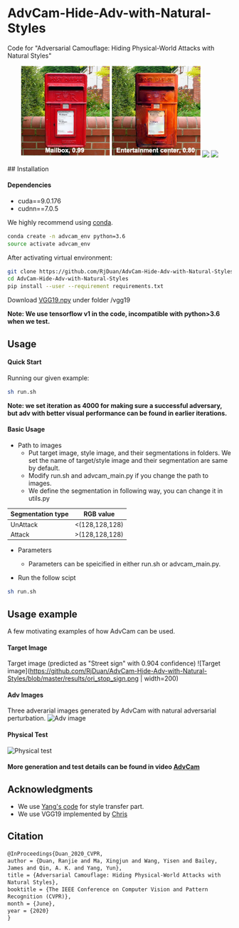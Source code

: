 # AdvCam-Hide-Adv-with-Natural-Styles

Code for "Adversarial Camouflage: Hiding Physical-World Attacks with Natural Styles"
<p align='center'>
  <img src='results/1-1.png' width='200'/>
  <img src='results/1-2.png' width='200'/>
  <img src='results/2-1.png' width='200'/>
  <img src='results/2-2.png' width='200'/>
</p>
## Installation

#### Dependencies
* cuda==9.0.176
* cudnn==7.0.5

We highly recommend using [conda](https://www.anaconda.com/distribution/).
```sh
conda create -n advcam_env python=3.6
source activate advcam_env
```
After activating virtual environment:
```sh
git clone https://github.com/RjDuan/AdvCam-Hide-Adv-with-Natural-Styles
cd AdvCam-Hide-Adv-with-Natural-Styles
pip install --user --requirement requirements.txt
```
Download [VGG19.npy](https://mega.nz/#!xZ8glS6J!MAnE91ND_WyfZ_8mvkuSa2YcA7q-1ehfSm-Q1fxOvvs) under folder /vgg19

**Note: We use tensorflow v1 in the code, incompatible with python>3.6 when we test.**

## Usage
#### Quick Start
Running our given example:
```sh
sh run.sh
```
**Note: we set iteration as 4000 for making sure a successful adversary, but adv with better visual performance can be found in earlier iterations.**

#### Basic Usage
* Path to images
  * Put target image, style image, and their segmentations in folders. We set the name of target/style image and their segmentation are same by default. 
  * Modify run.sh and advcam_main.py if you change the path to images.
  * We define the segmentation in following way, you can change it in utils.py

Segmentation type | RGB value
------------ | -------------
UnAttack | <(128,128,128)
Attack | >(128,128,128)

* Parameters
  * Parameters can be speicified in either run.sh or advcam_main.py.

* Run the follow scipt
```sh
sh run.sh
```
## Usage example

A few motivating examples of how AdvCam can be used. 
#### Target Image
Target image (predicted as "Street sign" with 0.904 confidence)
![Target image](https://github.com/RjDuan/AdvCam-Hide-Adv-with-Natural-Styles/blob/master/results/ori_stop_sign.png | width=200)
#### Adv Images
Three adverarial images generated by AdvCam with natural adversarial perturbation.
![Adv image](https://github.com/RjDuan/AdvCam-Hide-Adv-with-Natural-Styles/blob/master/results/adv_group.png)
#### Physical Test
![Physical test](https://github.com/RjDuan/AdvCam-Hide-Adv-with-Natural-Styles/blob/master/results/AdvCam-gif2.gif)

#### More generation and test details can be found in video [AdvCam](https://www.youtube.com/watch?v=gk3NHY_gpvg)

## Acknowledgments
* We use [Yang's code](https://github.com/LouieYang/deep-photo-styletransfer-tf) for style transfer part.
* We use VGG19 implemented by [Chris](https://github.com/machrisaa/tensorflow-vgg)

## Citation
```
@InProceedings{Duan_2020_CVPR,
author = {Duan, Ranjie and Ma, Xingjun and Wang, Yisen and Bailey, James and Qin, A. K. and Yang, Yun},
title = {Adversarial Camouflage: Hiding Physical-World Attacks with Natural Styles},
booktitle = {The IEEE Conference on Computer Vision and Pattern Recognition (CVPR)},
month = {June},
year = {2020}
}
```

